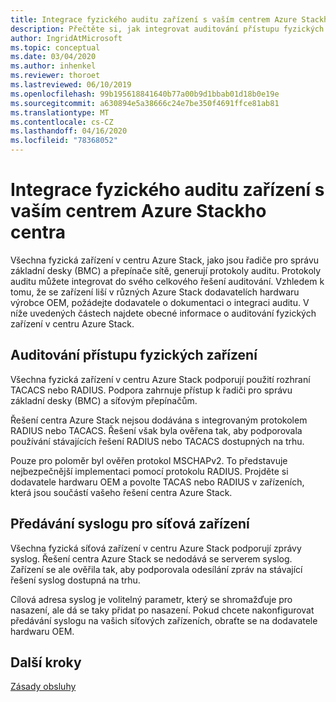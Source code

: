 ```yaml
---
title: Integrace fyzického auditu zařízení s vaším centrem Azure Stackho centra
description: Přečtěte si, jak integrovat auditování přístupu fyzických zařízení k vašemu datovému centru Azure Stack.
author: IngridAtMicrosoft
ms.topic: conceptual
ms.date: 03/04/2020
ms.author: inhenkel
ms.reviewer: thoroet
ms.lastreviewed: 06/10/2019
ms.openlocfilehash: 99b195618841640b77a00b9d1bbab01d18b0e19e
ms.sourcegitcommit: a630894e5a38666c24e7be350f4691ffce81ab81
ms.translationtype: MT
ms.contentlocale: cs-CZ
ms.lasthandoff: 04/16/2020
ms.locfileid: "78368052"
---
```

# <a name="integrate-physical-device-auditing-with-your-azure-stack-hub-datacenter"></a>Integrace fyzického auditu zařízení s vaším centrem Azure Stackho centra

Všechna fyzická zařízení v centru Azure Stack, jako jsou řadiče pro správu základní desky (BMC) a přepínače sítě, generují protokoly auditu. Protokoly auditu můžete integrovat do svého celkového řešení auditování. Vzhledem k tomu, že se zařízení liší v různých Azure Stack dodavatelích hardwaru výrobce OEM, požádejte dodavatele o dokumentaci o integraci auditu. V níže uvedených částech najdete obecné informace o auditování fyzických zařízení v centru Azure Stack.  

## <a name="physical-device-access-auditing"></a>Auditování přístupu fyzických zařízení

Všechna fyzická zařízení v centru Azure Stack podporují použití rozhraní TACACS nebo RADIUS. Podpora zahrnuje přístup k řadiči pro správu základní desky (BMC) a síťovým přepínačům.

Řešení centra Azure Stack nejsou dodávána s integrovaným protokolem RADIUS nebo TACACS. Řešení však byla ověřena tak, aby podporovala používání stávajících řešení RADIUS nebo TACACS dostupných na trhu.

Pouze pro poloměr byl ověřen protokol MSCHAPv2. To představuje nejbezpečnější implementaci pomocí protokolu RADIUS. Projděte si dodavatele hardwaru OEM a povolte TACAS nebo RADIUS v zařízeních, která jsou součástí vašeho řešení centra Azure Stack.

## <a name="syslog-forwarding-for-network-devices"></a>Předávání syslogu pro síťová zařízení

Všechna fyzická síťová zařízení v centru Azure Stack podporují zprávy syslog. Řešení centra Azure Stack se nedodává se serverem syslog. Zařízení se ale ověřila tak, aby podporovala odesílání zpráv na stávající řešení syslog dostupná na trhu.

Cílová adresa syslog je volitelný parametr, který se shromažďuje pro nasazení, ale dá se taky přidat po nasazení. Pokud chcete nakonfigurovat předávání syslogu na vašich síťových zařízeních, obraťte se na dodavatele hardwaru OEM.

## <a name="next-steps"></a>Další kroky

[Zásady obsluhy](azure-stack-servicing-policy.md)
